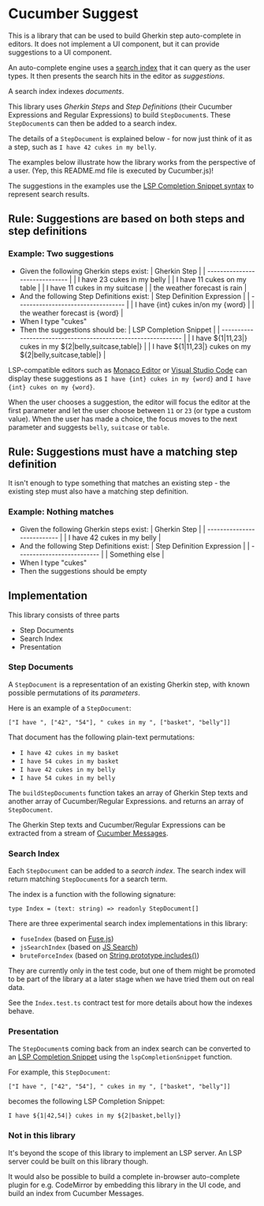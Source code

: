 # Cucumber Suggest

This is a library that can be used to build Gherkin step auto-complete in editors. 
It does not implement a UI component, but it can provide suggestions to a UI component.

An auto-complete engine uses a [search index](https://en.wikipedia.org/wiki/Search_engine_indexing)
that it can query as the user types. It then presents the search hits in the editor as *suggestions*.

A search index indexes *documents*. 

This library uses *Gherkin Steps* and *Step Definitions*
(their Cucumber Expressions and Regular Expressions) to build `StepDocument`s.
These `StepDocument`s can then be added to a search index.

The details of a `StepDocument` is explained below - for now just think of it as a step,
such as `I have 42 cukes in my belly`.

The examples below illustrate how the library works from the perspective of a user.
(Yep, this README.md file is executed by Cucumber.js)!

The suggestions in the examples use the
[LSP Completion Snippet syntax](https://microsoft.github.io/language-server-protocol/specifications/specification-3-17/#snippet_syntax)
to represent search results.

## Rule: Suggestions are based on both steps and step definitions

### Example: Two suggestions

* Given the following Gherkin steps exist:
  | Gherkin Step                   |
  | ------------------------------ |
  | I have 23 cukes in my belly    |
  | I have 11 cukes on my table    |
  | I have 11 cukes in my suitcase |
  | the weather forecast is rain   |
* And the following Step Definitions exist:
  | Step Definition Expression         |
  | ---------------------------------- |
  | I have {int} cukes in/on my {word} |
  | the weather forecast is {word}     |
* When I type "cukes"
* Then the suggestions should be:
  | LSP Completion Snippet                                        |
  | ------------------------------------------------------------- |
  | I have ${1\|11,23\|} cukes in my ${2\|belly,suitcase,table\|} |
  | I have ${1\|11,23\|} cukes on my ${2\|belly,suitcase,table\|} |

LSP-compatible editors such as
[Monaco Editor](https://microsoft.github.io/monaco-editor/) or 
[Visual Studio Code](https://code.visualstudio.com/) can display these suggestions
as `I have {int} cukes in my {word}` and `I have {int} cukes on my {word}`.

When the user chooses a suggestion, the editor will focus the editor at the first parameter and
let the user choose between `11` or `23` (or type a custom value). When the user has made a choice, 
the focus moves to the next parameter and suggests `belly`, `suitcase` or `table`.

## Rule: Suggestions must have a matching step definition

It isn't enough to type something that matches an existing step -
the existing step must also have a matching step definition.

### Example: Nothing matches

* Given the following Gherkin steps exist:
  | Gherkin Step                |
  | --------------------------- |
  | I have 42 cukes in my belly |
* And the following Step Definitions exist:
  | Step Definition Expression |
  | -------------------------- |
  | Something else             |
* When I type "cukes"
* Then the suggestions should be empty

## Implementation

This library consists of three parts

* Step Documents
* Search Index
* Presentation

### Step Documents

A `StepDocument` is a representation of an existing Gherkin step, with known possible permutations
of its *parameters*.

Here is an example of a `StepDocument`:

`["I have ", ["42", "54"], " cukes in my ", ["basket", "belly"]]`

That document has the following plain-text permutations:

* `I have 42 cukes in my basket`
* `I have 54 cukes in my basket`
* `I have 42 cukes in my belly`
* `I have 54 cukes in my belly`

The `buildStepDocuments` function takes an array of Gherkin Step texts and another array of Cucumber/Regular Expressions.
and returns an array of `StepDocument`.

The Gherkin Step texts and Cucumber/Regular Expressions can be extracted from a stream of 
[Cucumber Messages](../../messages).

### Search Index

Each `StepDocument` can be added to a *search index*. The search index will return matching
`StepDocument`s for a search term.

The index is a function with the following signature:

`type Index = (text: string) => readonly StepDocument[]`

There are three experimental search index implementations in this library:

* `fuseIndex` (based on [Fuse.js](https://fusejs.io/))
* `jsSearchIndex` (based on [JS Search](http://bvaughn.github.io/js-search/))
* `bruteForceIndex` (based on [String.prototype.includes()](https://developer.mozilla.org/en-US/docs/Web/JavaScript/Reference/Global_Objects/String/includes))

They are currently only in the test code, but one of them might be promoted to be part of the library at a later stage 
when we have tried them out on real data.

See the `Index.test.ts` contract test for more details about how the indexes behave.

### Presentation

The `StepDocument`s coming back from an index search can be converted to an
[LSP Completion Snippet](https://microsoft.github.io/language-server-protocol/specifications/specification-3-17/#snippet_syntax)
using the `lspCompletionSnippet` function.

For example, this `StepDocument`:

`["I have ", ["42", "54"], " cukes in my ", ["basket", "belly"]]`

becomes the following LSP Completion Snippet:

`I have ${1|42,54|} cukes in my ${2|basket,belly|}`

### Not in this library

It's beyond the scope of this library to implement an LSP server.
An LSP server could be built on this library though.

It would also be possible to build a complete in-browser auto-complete
plugin for e.g. CodeMirror by embedding this library in the UI code, and build an
index from Cucumber Messages.
